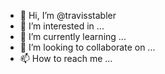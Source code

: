 - 👋 Hi, I’m @travisstabler
- 👀 I’m interested in ...
- 🌱 I’m currently learning ...
- 💞️ I’m looking to collaborate on ...
- 📫 How to reach me ...

<!---
travisstabler/travisstabler is a ✨ special ✨ repository because its `README.md` (this file) appears on your GitHub profile.
You can click the Preview link to take a look at your changes.
--->
